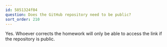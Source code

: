 ```yaml
---
id: 5851324f04
question: Does the GitHub repository need to be public?
sort_order: 210
---
```


Yes. Whoever corrects the homework will only be able to access the link if the repository is public.